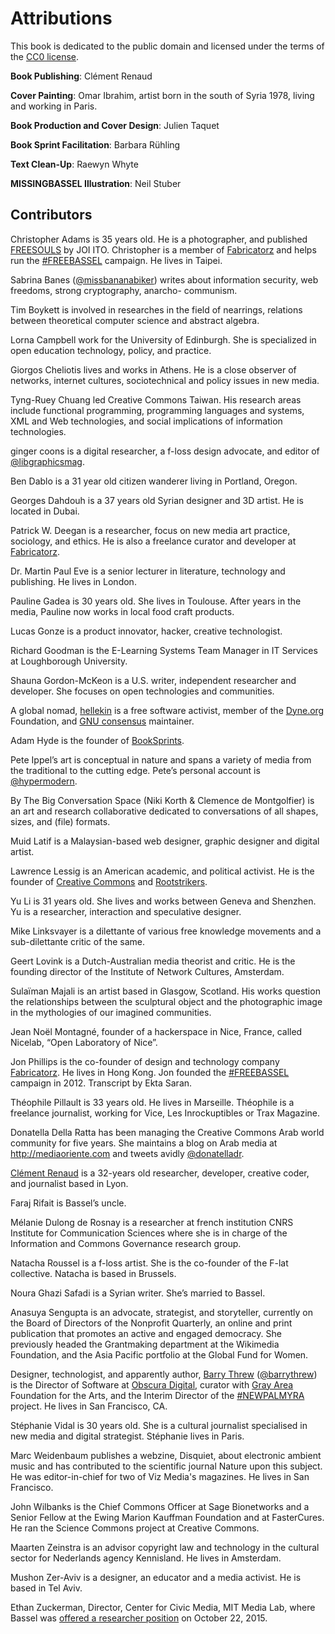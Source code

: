 # Attributions

This book is dedicated to the public domain and licensed under the
terms of the [CC0 license](license.html).

__Book Publishing__: Clément Renaud

__Cover Painting__: Omar Ibrahim, artist born in the south of Syria
1978, living and working in Paris.

__Book Production and Cover Design__: Julien Taquet

__Book Sprint Facilitation__: Barbara Rühling

__Text Clean-Up__: Raewyn Whyte

__MISSINGBASSEL Illustration__: Neil Stuber

## Contributors

<span id='christopher-adams'></span>Christopher Adams is 35 years old. He is a photographer, and published
[FREESOULS](http://freesouls.cc) by JOI ITO. Christopher is a member of
[Fabricatorz](https://fabricatorz.com) and helps run the
[#FREEBASSEL](http://freebassel.org) campaign. He lives in Taipei.


<span id='sabrina-banes'></span>Sabrina Banes ([@missbananabiker](https://twitter.com/missbananabiker)) writes
about information security, web freedoms, strong cryptography, anarcho-
communism.


<span id='tim-boykett'></span>Tim Boykett is involved in researches in the field of nearrings, relations
between theoretical computer science and abstract algebra.


<span id='lorna-campbell'></span>Lorna Campbell work for the University of Edinburgh. She is specialized in
open education technology, policy, and practice.


<span id='giorgos-cheliotis'></span>Giorgos Cheliotis lives and works in Athens. He
is a close observer of networks, internet cultures, sociotechnical and policy
issues in new media.


<span id='tyng-ruey-chuang'></span>Tyng-Ruey Chuang led Creative Commons Taiwan. His research areas include
functional programming, programming languages and systems, XML and Web
technologies, and social implications of information technologies.


<span id='ginger-coons'></span>ginger coons is a digital researcher, a f-loss design advocate, and editor of
[@libgraphicsmag](https://twitter.com/libgraphicsmag).


<span id='ben-dablo'></span>Ben Dablo is a 31 year old citizen wanderer living in Portland, Oregon.


<span id='georges-dahdouh'></span>Georges Dahdouh is a 37 years old Syrian designer and 3D artist. He is located
in Dubai.


<span id='patrick-w-deegan'></span>Patrick W. Deegan is a researcher, focus on new
media art practice, sociology, and ethics. He is also a freelance curator and
developer at [Fabricatorz](https://fabricatorz.com/).


<span id='martin-paul-eve'></span>Dr. Martin Paul Eve is a senior lecturer in literature, technology and
publishing. He lives in London.


<span id='pauline-gadea'></span>Pauline Gadea is 30 years old. She lives in Toulouse. After years in the
media, Pauline now works in local food craft products.


<span id='lucas-gonze'></span>Lucas Gonze is a product innovator, hacker, creative technologist.


<span id='richard-goodman'></span>Richard Goodman is the E-Learning Systems Team Manager in IT Services at
Loughborough University.


<span id='shauna-gordon-mckeon'></span>Shauna Gordon-McKeon is a U.S. writer, independent researcher and developer.
She focuses on open technologies and communities.


<span id='hellekin'></span>A global nomad, [hellekin](https://twitter.com/hellekin) is a free
software activist, member of the [Dyne.org](https://dyne.org)
Foundation, and [GNU consensus](https://gnu.org/consensus) maintainer.


<span id='adam-hyde'></span>Adam Hyde is the founder of [BookSprints](http://booksprints.net).


<span id='pete-ippel'></span>Pete Ippel’s art is conceptual in nature and spans a variety of media from the
traditional to the cutting edge. Pete’s personal account is
[@hypermodern](https://twitter.com/hypermodern).


<span id='niki-korth'></span>By The Big Conversation Space (Niki Korth & Clemence de Montgolfier) is an art
and research collaborative dedicated to conversations of all shapes, sizes,
and (file) formats.


<span id='muid-latif'></span>Muid Latif is a Malaysian-based web designer, graphic designer and digital artist.


<span id='lawrence-lessig'></span>Lawrence Lessig is an American academic, and
political activist. He is the founder of [Creative
Commons](http://creativecommons.org/) and
[Rootstrikers](http://www.rootstrikers.org/).


<span id='yu-li'></span>Yu Li is 31 years old. She lives and works between Geneva
and Shenzhen. Yu is a researcher, interaction and speculative designer.


<span id='mike-linksvayer'></span>Mike Linksvayer is a dilettante of various free knowledge movements and a sub-dilettante critic of the same.


<span id='geert-lovink'></span>Geert Lovink is a Dutch-Australian media theorist and critic. He is the
founding director of the Institute of Network Cultures, Amsterdam.


<span id='sulaiman-majali'></span>Sulaïman Majali is an artist based in Glasgow,
Scotland. His works question the relationships between the sculptural object
and the photographic image in the mythologies of our imagined communities.


<span id='jean-noel-montagne'></span>Jean Noël Montagné, founder of a hackerspace
in Nice, France, called Nicelab, “Open Laboratory of Nice”.


<span id='jon-phillips'></span>Jon Phillips is the co-founder of design and technology company
[Fabricatorz](https://fabricatorz.com). He lives in Hong Kong. Jon founded the
[#FREEBASSEL](http://freebassel.org/) campaign in 2012. Transcript by Ekta
Saran.


<span id='theophile-pillault'></span>Théophile Pillault is 33 years old. He lives in Marseille. Théophile is a
freelance journalist, working for Vice, Les Inrockuptibles or Trax Magazine.


<span id='donatella-della-ratta'></span>Donatella Della Ratta has been managing the Creative Commons Arab world
community for five years. She maintains a blog on Arab media at
<http://mediaoriente.com> and tweets avidly
[@donatelladr](https://twitter.com/donatelladr).


<span id='clement-renaud'></span>[Clément Renaud](http://clementrenaud.com) is a 32-years old researcher, developer,
creative coder, and journalist based in Lyon.


<span id='faraj-rifait'></span>Faraj Rifait is Bassel’s uncle.


<span id='melanie-dulong-de-rosnay'></span>Mélanie Dulong de Rosnay is a researcher at french institution CNRS Institute for Communication Sciences where she is in charge of the Information and Commons Governance research group.


<span id='natacha-roussel'></span>Natacha Roussel is a f-loss artist. She is the co-founder of the F-lat
collective. Natacha is based in Brussels.


<span id='noura-ghazi-safadi'></span>Noura Ghazi Safadi is a Syrian writer. She’s married to Bassel.


<span id='anasuya-sengupta'></span>Anasuya Sengupta is an advocate, strategist, and storyteller, currently on the
Board of Directors of the Nonprofit Quarterly, an online and print publication
that promotes an active and engaged democracy. She previously headed the
Grantmaking department at the Wikimedia Foundation, and the Asia Pacific
portfolio at the Global Fund for Women.


<span id='barry-threw'></span>Designer, technologist, and apparently author, [Barry
Threw](http://www.barrythrew.com/)
([@barrythrew](https://twitter.com/barrythrew)) is the Director of Software at
[Obscura Digital](http://www.obscuradigital.com/), curator with [Gray
Area](http://www.grayarea.org/) Foundation for the Arts, and the Interim
Director of the [#NEWPALMYRA]() project. He lives in San Francisco, CA.


<span id='stephanie-vidal'></span>Stéphanie Vidal is 30 years old. She is a cultural journalist specialised in
new media and digital strategist. Stéphanie lives in Paris.


<span id='marc-weidenbaum'></span>Marc Weidenbaum publishes a webzine, Disquiet, about electronic ambient music
and has contributed to the scientific journal Nature upon this subject. He was
editor-in-chief for two of Viz Media's magazines. He lives in San Francisco.


<span id='john-wilbanks'></span>John Wilbanks is the Chief Commons Officer at Sage Bionetworks and a Senior
Fellow at the Ewing Marion Kauffman Foundation and at FasterCures. He ran the
Science Commons project at Creative Commons.


<span id='maarten-zeinstra'></span>Maarten Zeinstra is an advisor copyright law and technology in the cultural
sector for Nederlands agency Kennisland. He lives in Amsterdam.


<span id='mushon-zer-aviv'></span>Mushon Zer-Aviv is a designer, an educator and a media activist. He is based
in Tel Aviv.


<span id='ethan-zuckerman'></span>Ethan Zuckerman, Director, Center for Civic Media, MIT Media Lab, where Bassel
was [offered a researcher position](http://joi.ito.com/weblog/2015/10/22/mit-media-lab-r.html)
on October 22, 2015.


